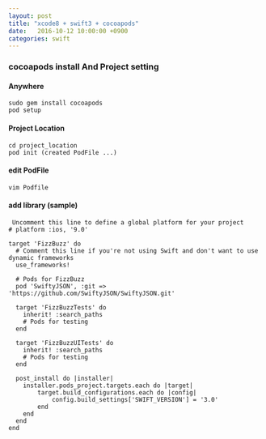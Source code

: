 ```yaml
---
layout: post
title: "xcode8 + swift3 + cocoapods"
date:   2016-10-12 10:00:00 +0900
categories: swift  
---
```


### cocoapods install And Project setting

#### Anywhere
~~~
sudo gem install cocoapods
pod setup
~~~

#### Project Location
~~~
cd project_location
pod init (created PodFile ...)
~~~

#### edit PodFile
~~~
vim Podfile
~~~

#### add library (sample)
~~~
 Uncomment this line to define a global platform for your project
# platform :ios, '9.0'

target 'FizzBuzz' do
  # Comment this line if you're not using Swift and don't want to use dynamic frameworks
  use_frameworks!

  # Pods for FizzBuzz
  pod 'SwiftyJSON', :git => 'https://github.com/SwiftyJSON/SwiftyJSON.git'

  target 'FizzBuzzTests' do
    inherit! :search_paths
    # Pods for testing
  end

  target 'FizzBuzzUITests' do
    inherit! :search_paths
    # Pods for testing
  end

  post_install do |installer|
  	installer.pods_project.targets.each do |target|
    	target.build_configurations.each do |config|
      		config.build_settings['SWIFT_VERSION'] = '3.0'
    	end
  	end
  end
end
~~~


